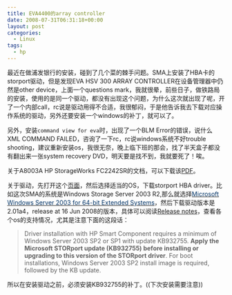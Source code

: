 ```yaml
---
title: EVA4400的array controller
date: 2008-07-31T06:31:18+00:00
layout: post
categories:
  - Linux
tags:
  - hp
---
```


最近在做浦发银行的安装，碰到了几个菜的棘手问题。SMA上安装了HBA卡的storport驱动，但是发现EVA HSV 300 ARRAY CONTROLLER在设备管理器中仍然是other device，上面一个questions mark，我就很晕，前些日子，做铁路局的安装，使用的是同一个驱动，都没有出现这个问题，为什么这次就出现了呢，开了一个内部call，rc说是驱动用得不合适，我很郁闷，于是他告诉我去下载对应操作系统的驱动，另外还要安装一个windows的补丁，就可以了。

另外，安装`command view for eva`时，出现了一个BLM Error的错误，说什么XML COMMAND FAILED，咨询了一下rc，rc说windows系统不好trouble shooting，建议重新安装os，我很无奈，晚上临下班的那会，找了半天盒子都没有翻出来一张system recovery DVD，明天要是找不到，我就要死了！唉。

关于A8003A HP StorageWorks FC2242SR的文档，可以下载该[PDF](http://docs.hp.com/en/9325/sw_a8002a_a8003a_ig.pdf)。

关于驱动，先打开这个[页面](http://h20000.www2.hp.com/bizsupport/TechSupport/DriverDownload.jsp?prodNameId=1143907&lang=en&cc=us&prodTypeId=12169&prodSeriesId=1809835&taskId=135)，然后选择适当的OS，下载storport HBA driver。比如这次SMA的系统是Windows Storage Server 2003 R2,那么就选择[<span style="color: #003366;">Microsoft Windows Server 2003 for 64-bit Extended Systems</span>](http://h20000.www2.hp.com/bizsupport/TechSupport/SoftwareDescription.jsp?lang=en&cc=us&prodTypeId=12169&prodSeriesId=1809835&prodNameId=1143907&swEnvOID=1113&swLang=8&mode=2&taskId=135&swItem=co-61255-1)，然后下载驱动版本是2.01a4，release at 16 Jun 2008的版本，具体可以阅读[Release notes](http://h20000.www2.hp.com/bizsupport/TechSupport/SoftwareDescription.jsp?lang=en&cc=us&prodTypeId=12169&prodSeriesId=1809835&swItem=co-61255-1&prodNameId=1143907&swEnvOID=1113&swLang=8&taskId=135&mode=4&idx=0)，查看各个os的支持情况，尤其是注意下面的这段话：
<!--more-->
> Driver installation with HP Smart Component requires a minimum of Windows Server 2003 SP2 or SP1 with update KB932755. <strong>Apply the Microsoft STORport update (KB932755) before installing or upgrading to this version of the STORport driver</strong>. For boot installations, Windows Server 2003 SP2 install image is required, followed by the KB update.

所以在安装驱动之前，必须安装KB932755的补丁。((下次安装需要注意))